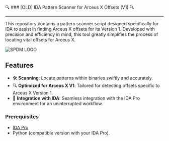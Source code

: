 <summary>🔍 ### [OLD] IDA Pattern Scanner for Arceus X Offsets (V1) 🔍</summary>

---

This repository contains a pattern scanner script designed specifically for IDA to assist in finding Arceus X offsets for its Version 1. Developed with precision and efficiency in mind, this tool greatly simplifies the process of locating vital offsets for Arceus X.

![SPDM LOGO](https://cdn.discordapp.com/attachments/1011317111295053876/1163911496905019392/SPDM_grafica.png?ex=65414c0d&is=652ed70d&hm=12ad32c94bc55be4a2152b805f5fe32b297d427dce3754b1a9bcfb542fa17384&)

## Features

- 🛠 **Scanning**: Locate patterns within binaries swiftly and accurately.
- 🔍 **Optimized for Arceus X V1**: Tailored for detecting offsets specific to Arceus X Version 1.
- 🔄 **Integration with IDA**: Seamless integration with the IDA Pro environment for an uninterrupted workflow.

### Prerequisites

- [IDA Pro](https://www.hex-rays.com/products/ida/)
- Python (compatible version with your IDA Pro).
